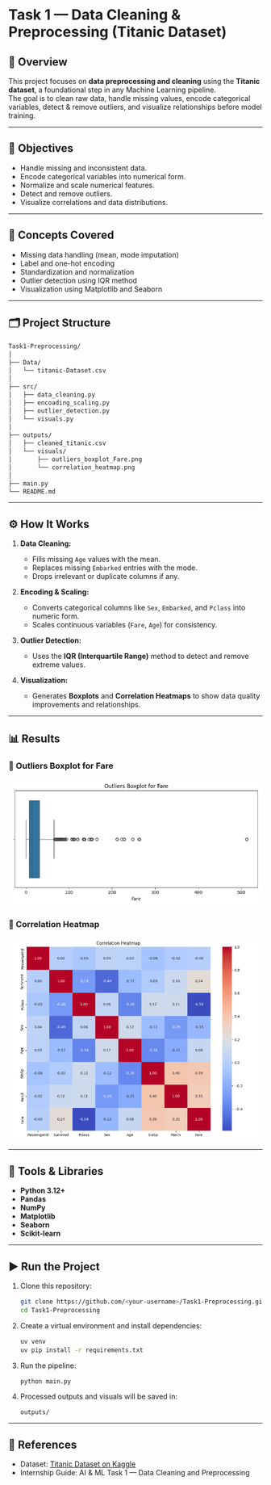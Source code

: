 # Task 1 — Data Cleaning & Preprocessing (Titanic Dataset)

## 📘 Overview
This project focuses on **data preprocessing and cleaning** using the **Titanic dataset**, a foundational step in any Machine Learning pipeline.  
The goal is to clean raw data, handle missing values, encode categorical variables, detect & remove outliers, and visualize relationships before model training.

---

## 🎯 Objectives
- Handle missing and inconsistent data.  
- Encode categorical variables into numerical form.  
- Normalize and scale numerical features.  
- Detect and remove outliers.  
- Visualize correlations and data distributions.

---

## 🧠 Concepts Covered
- Missing data handling (mean, mode imputation)
- Label and one-hot encoding
- Standardization and normalization
- Outlier detection using IQR method
- Visualization using Matplotlib and Seaborn

---

## 🗂️ Project Structure
```
Task1-Preprocessing/
│
├── Data/
│   └── titanic-Dataset.csv
│
├── src/
│   ├── data_cleaning.py
│   ├── encoading_scaling.py
│   ├── outlier_detection.py
│   └── visuals.py
│
├── outputs/
│   ├── cleaned_titanic.csv
│   └── visuals/
│       ├── outliers_boxplot_Fare.png
│       └── correlation_heatmap.png
│
├── main.py
└── README.md
```

---

## ⚙️ How It Works
1. **Data Cleaning:**  
   - Fills missing `Age` values with the mean.  
   - Replaces missing `Embarked` entries with the mode.  
   - Drops irrelevant or duplicate columns if any.

2. **Encoding & Scaling:**  
   - Converts categorical columns like `Sex`, `Embarked`, and `Pclass` into numeric form.  
   - Scales continuous variables (`Fare`, `Age`) for consistency.

3. **Outlier Detection:**  
   - Uses the **IQR (Interquartile Range)** method to detect and remove extreme values.

4. **Visualization:**  
   - Generates **Boxplots** and **Correlation Heatmaps** to show data quality improvements and relationships.

---

## 📊 Results

### 🔹 Outliers Boxplot for Fare
![Outlier Boxplot](outputs/visuals/outliers_boxplot_Fare.png)

### 🔹 Correlation Heatmap
![Correlation Heatmap](outputs/visuals/correlation_heatmap.png)

---

## 🧰 Tools & Libraries
- **Python 3.12+**
- **Pandas**
- **NumPy**
- **Matplotlib**
- **Seaborn**
- **Scikit-learn**

---

## ▶️ Run the Project
1. Clone this repository:
   ```bash
   git clone https://github.com/<your-username>/Task1-Preprocessing.git
   cd Task1-Preprocessing
   ```

2. Create a virtual environment and install dependencies:
   ```bash
   uv venv
   uv pip install -r requirements.txt
   ```

3. Run the pipeline:
   ```bash
   python main.py
   ```

4. Processed outputs and visuals will be saved in:
   ```
   outputs/
   ```

---

## 🧾 References
- Dataset: [Titanic Dataset on Kaggle](https://www.kaggle.com/datasets/yasserh/titanic-dataset)
- Internship Guide: AI & ML Task 1 — Data Cleaning and Preprocessing
